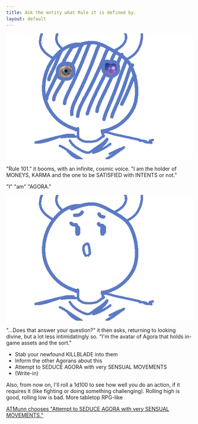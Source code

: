 ```yaml
---
title: Ask the entity what Rule it is defined by.
layout: default
---
```



![A close-up of the angelic figure's face. Its eyes contain galaxies and it appears to be lit from below](../images/update3a.png)

"Rule 101." it booms, with an infinite, cosmic voice. "I am the holder of
MONEYS, KARMA and the one to be SATISFIED with INTENTS or not."

"I"
"am"
"AGORA."

![The same close-up of the angelic figure's face, glancing sideways.](../images/update3b.png)

"...Does that answer your question?" it then asks, returning to looking
divine, but a lot less intimidatingly so. "I'm the avatar of Agora that
holds in-game assets and the sort."

- Stab your newfound KILLBLADE into them
- Inform the other Agorans about this
- Attempt to SEDUCE AGORA with very SENSUAL MOVEMENTS
- (Write-in)

Also, from now on, I'll roll a 1d100 to see how well you do an action, if
it requires it (like fighting or doing something challenging). Rolling high
is good, rolling low is bad. More tabletop RPG-like

[ATMunn chooses "Attempt to SEDUCE AGORA with very SENSUAL MOVEMENTS."](update4.html)
